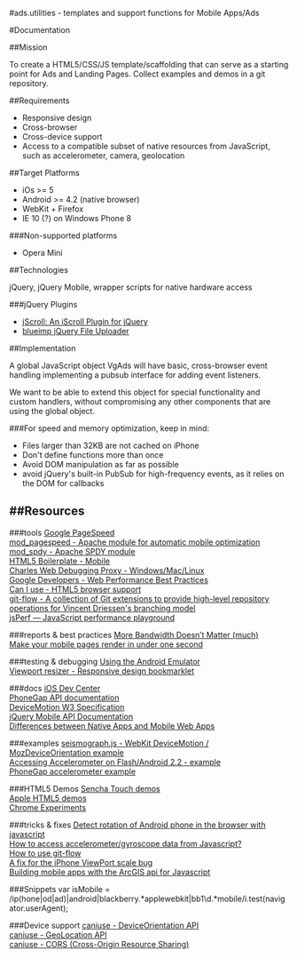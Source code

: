 #ads.utilities - templates and support functions for Mobile Apps/Ads


#Documentation


##Mission

To create a HTML5/CSS/JS template/scaffolding that can serve as a starting point for Ads and Landing Pages.
Collect examples and demos in a git repository.



##Requirements
* Responsive design
* Cross-browser
* Cross-device support
* Access to a compatible subset of native resources from JavaScript, such as accelerometer, camera, geolocation


##Target Platforms
* iOs >= 5
* Android >= 4.2 (native browser)
* WebKit + Firefox
* IE 10 (?) on Windows Phone 8

###Non-supported platforms
* Opera Mini


##Technologies

jQuery, jQuery Mobile, wrapper scripts for native hardware access

###jQuery Plugins
* [jScroll: An iScroll Plugin for jQuery](http://teamddm.com/articles/jscroll-an-iscroll-plugin-for-jquery)
* [blueimp jQuery File Uploader](https://github.com/blueimp/jQuery-File-Upload)



##Implementation

A global JavaScript object VgAds will have basic, cross-browser event handling implementing a pubsub interface for adding event listeners.

We want to be able to extend this object for special functionality and custom handlers, without compromising any other components that are using the global object.

###For speed and memory optimization, keep in mind:

* Files larger than 32KB are not cached on iPhone
* Don't define functions more than once
* Avoid DOM manipulation as far as possible
* avoid jQuery's built-in PubSub for high-frequency events, as it relies on the DOM for callbacks



##Resources
----------------------------


###tools
[Google PageSpeed](https://developers.google.com/speed/pagespeed/)  
[mod_pagespeed - Apache module for automatic mobile optimization](https://developers.google.com/speed/pagespeed/mod)  
[mod_spdy - Apache SPDY module](http://code.google.com/p/mod-spdy/)  
[HTML5 Boilerplate - Mobile](http://html5boilerplate.com/mobile/)  
[Charles Web Debugging Proxy - Windows/Mac/Linux](http://www.charlesproxy.com/)  
[Google Developers - Web Performance Best Practices](https://developers.google.com/speed/docs/best-practices/)  
[Can I use - HTML5 browser support](http://caniuse.com)  
[git-flow - A collection of Git extensions to provide high-level repository operations for Vincent Driessen's branching model](https://github.com/nvie/gitflow)  
[jsPerf — JavaScript performance playground](http://jsperf.com/)  

###reports & best practices
[More Bandwidth Doesn’t Matter (much)](http://www.belshe.com/2010/05/24/more-bandwidth-doesnt-matter-much/)  
[Make your mobile pages render in under one second](http://calendar.perfplanet.com/2012/make-your-mobile-pages-render-in-under-one-second/)  


###testing & debugging
[Using the Android Emulator](http://developer.android.com/tools/devices/emulator.html)  
[Viewport resizer - Responsive design bookmarklet](http://lab.maltewassermann.com/viewport-resizer/)  


###docs
[iOS Dev Center](https://developer.apple.com/devcenter/ios/index.action)  
[PhoneGap API documentation](http://docs.phonegap.com/en/2.5.0/index.html)  
[DeviceMotion W3 Specification](http://dev.w3.org/geo/api/spec-source-orientation.html#devicemotion)  
[jQuery Mobile API Documentation](http://api.jquerymobile.com/)  
[Differences between Native Apps and Mobile Web Apps](http://en.wikipedia.org/wiki/HTML5_in_mobile_devices#Differences_from_Native_Apps_and_Mobile_Web_Apps)  


###examples
[seismograph.js - WebKit DeviceMotion / MozDeviceOrientation example](http://isthisanearthquake.com/seismograph.html)  
[Accessing Accelerometer on Flash/Android 2.2 - example](http://www.mobilexweb.com/blog/android-froyo-html5-accelerometer-flash-player)  
[PhoneGap accelerometer example](http://www.mobilexweb.com/samples/ball.html)  


###HTML5 Demos
[Sencha Touch demos](http://www.sencha.com/products/touch/demos/)  
[Apple HTML5 demos](http://www.apple.com/html5/)  
[Chrome Experiments](http://www.chromeexperiments.com/)  


###tricks & fixes
[Detect rotation of Android phone in the browser with javascript](http://stackoverflow.com/questions/1649086/detect-rotation-of-android-phone-in-the-browser-with-javascript)  
[How to access accelerometer/gyroscope data from Javascript?](http://stackoverflow.com/questions/4378435/how-to-access-accelerometer-gyroscope-data-from-javascript/4378439)  
[How to use git-flow](http://jeffkreeftmeijer.com/2010/why-arent-you-using-git-flow/)  
[A fix for the iPhone ViewPort scale bug](http://www.blog.highub.com/mobile-2/a-fix-for-iphone-viewport-scale-bug/)  
[Building mobile apps with the ArcGIS api for Javascript](http://www.slideshare.net/esrinederland/building-mobile-apps-with-the-arcgis-api-for-javascript-esri-andy-gup-and-antoon-uijtdehaag)  

###Snippets
    var isMobile = /ip(hone|od|ad)|android|blackberry.*applewebkit|bb1\d.*mobile/i.test(navigator.userAgent);



###Device support
[caniuse - DeviceOrientation API](http://caniuse.com/#feat=deviceorientation)  
[caniuse - GeoLocation API](http://caniuse.com/#feat=geolocation)  
[caniuse - CORS (Cross-Origin Resource Sharing)](http://caniuse.com/#feat=cors)  